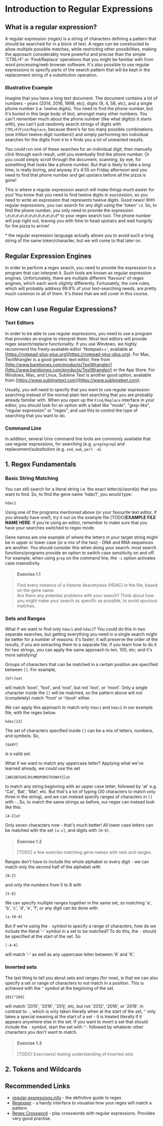 # Introduction to Regular Expressions
## What is a regular expression?
A regular expression (regex) is a string of characters defining a pattern that should be searched for in a block of text. A regex can be constructed to allow multiple possible matches, while restricting other possibilities, making the approach considerably more powerful and precise than the simple 'CTRL+F' or 'Find/Replace' operations that you might be familiar with from word processing/web browser software. It's also possible to use regular expressions to specify parts of the search pattern that will be kept in the replacement string of a substitution operation.

### Illustrative Example
Imagine that you have a long text document. The document contains a lot of numbers - years (2014, 2016, 1998, etc), digits (9, 4, 58, etc), and a single phone number (i.e. twelve digits). You need to find the phone number, but it's buried in this large body of text, amongst many other numbers. You can't remember much about the phone number (like what digit(s) it starts with), you can't just randomly search strings of digits with `CTRL+F`/`Find/Replace`, because there's far too many possible combinations (one *trillion* twelve-digit numbers!) and simply performing ten individual searches for the digits from `0` to `9` finds you a lot of unwanted results.

You *could* run one of these searches for an individual digit, then manually click through each result, until you eventually find the phone number. Or you could simply scroll through the document, scanning, by eye, for something that looks like a phone number. But that is likely to take a *long* time, is really boring, and anyway it's 4:55 on Friday afternoon and you need to find that phone number and get upstairs before all the pizza is gone!

This is where a regular expression search will make things much easier for you! You know that you need to find twelve digits in succession, so you need to write an expression that represents twelve digits. Good news! With regular expressions, you can search for any digit using the 'token' `\d`. So, to find the phone number, you only need to provide the expression `\d\d\d\d\d\d\d\d\d\d\d\d`* to your regex search tool. The phone number will pop right out, leaving you with time to head upstairs and wait hungrily for the pizza to arrive!

\* the regular expression language actually allows you to avoid such a long string of the same token/character, but we will come to that later on.

## Regular Expression Engines
In order to perform a regex search, you need to provide the expression to a program that can interpret it. Such tools are known as regular expression engines. Unfortunately, there are multiple different 'flavours' of regex engines, which each work slightly differently. Fortunately, the core rules, which will probably address 99.9% of your text-searching needs, are pretty much common to all of them. It's these that we will cover in this course.

## How can I use Regular Expressions?
### Text Editors
In order to be able to use regular expressions, you need to use a program that provides an engine to interpret them. Most text editors will provide regex search/replace functionality. If you use Windows, we highly recommend the freely-available editor 'Notepad++', available at [https://notepad-plus-plus.org](https://notepad-plus-plus.org). For Mac, TextWrangler is a good generic text editor, free from [http://www.barebones.com/products/TextWrangler/](http://www.barebones.com/products/TextWrangler/) or the App Store. For Windows, Mac, and Linux, Sublime Text is another good option, available from [https://www.sublimetext.com](https://www.sublimetext.com).

Usually, you will need to specify that you want to use regular expression searching instead of the normal plain text searching that you are probably already familiar with. When you open up the `Find/Replace` interface in your editor, you should look for an option with a label like "mode", "grep-like", "regular expression" or "regex", and use this to control the type of searching that you want to do.

### Command Line
In addition, several Unix command line tools are commonly available that use regular expressions, for searching (e.g. `grep`/`egrep`) and replacement/substitution (e.g. `sed`, `awk`, `perl -e`).

## 1. Regex Fundamentals
### Basic String Matching
You can still search for a literal string i.e. the exact letter(s)/word(s) that you want to find. So, to find the gene name 'hdac1', you would type:

```
hdac1
```
Using one of the programs mentioned above (or your favourite text editor, if you already have one!), try it out on the example file [TODO]**EXAMPLE FILE NAME HERE**. If you're using an editor, remember to make sure that you have your searches switched to regex mode.

Gene names are one example of where the letters in your target string might be in upper or lower case (or a mix of the two) - DNA and RNA sequences are another. You should consider this when doing your search: most search functions/programs provide an option to switch case sensitivity on and off. For example, when using `grep` on the command line, the `-i` option activates case insensitivity.

> #### Exercise 1.1
> Find every instance of a histone deacetylase (HDAC) in the file, based on the gene name.  
Are there any potential problems with your search? Think about how you might make your search as specific as possible, to avoid spurious matches.

### Sets and Ranges
What if we want to find only `hdac1` and `hdac2`? You could do this in two separate searches, but getting everything you need in a single search might be better for a number of reasons: it's faster; it will preserve the order of the results, if you are extracting them to a separate file; if you learn how to do it for two strings, you can apply the same approach to ten, 100, etc; and it's more satisfying!

Groups of characters that can be matched in a certain position are specified between `[]`. For example,

```
[bfr]oot
```
will match 'boot', 'foot', and 'root', but not 'loot', or 'moot'. Only a single character inside the `[]` will be matched, so the pattern above will not (completely) match 'froot' or 'rboot' either.

We can apply this approach to match only `hdac1` and `hdac2` in our example file, with the regex below.

```
hdac[12]
```

The set of characters specified inside `[]` can be a mix of letters, numbers, and symbols. So,

```
[&k8Y]
```
is a valid set.

What if we want to match any uppercase letter? Applying what we've learned already, we *could* use the set

```
[ABCDEFGHIJKLMNOPQRSTUVWXYZ]at
```
to match any string beginning with an upper case letter, followed by 'at' e.g. 'Cat', 'Bat', 'Mat', etc. But that's a lot of typing (30 characters to match only three in the string), and we can instead specify ranges of characters in `[]` with `-`. So, to match the same strings as before, our regex can instead look like this:

```
[A-Z]at
```

Only seven characters now - that's much better! All lower case letters can be matched with the set `[a-z]`, and digits with `[0-9]`. 

> #### Exercise 1.2
> [TODO] a few exercies matching gene names with sets and ranges

Ranges don't have to include the whole alphabet or every digit - we can match only the second half of the alphabet with

```
[N-Z]
```

and only the numbers from 5 to 8 with

```
[5-8]
```

We can specify multiple ranges together in the same set, so matching 'a', 'b', 'c', 'd', 'e', 'f', or any digit can be done with

```
[a-f0-9]
```

But if we're using the `-` symbol to specify a range of characters, how do we include the literal '-' symbol in a set to be matched? To do this, the `-` should be specified at the start of the set. So

```
[-A-K]
```

will match '-' as well as any uppercase letter between 'A' and 'K'.

### Inverted sets
The last thing to tell you about sets and ranges (for now), is that we can also specify a set or range of characters to *not* match in a position. This is achieved with the `^` symbol at the beginning of the set.

```
201[^269]
```

will match '2010', '201K', '201j', etc, but not '2012', '2016', or '2019'. In contrast to `-`, which is only taken literally when at the start of the set, `^` only takes a special meaning at the start of a set - it is treated literally if it appears anywhere else in the set. If you want to invert a set that should include the `-` symbol, start the set with `^-` followed by whatever other characters you don't want to match.

> #### Exercise 1.3
> [TODO] Exercise(s) testing understanding of inverted sets

## 2. Tokens and Wildcards


## Recommended Links
- [regular-expressions.info](http://www.regular-expressions.info) - the definitive guide to regex.
- [Regexper](https://regexper.com/) - a handy interface to visualise how your regex will match a pattern.
- [Regex Crossword]() - play crosswords with regular expressions. Provides very good practise.
